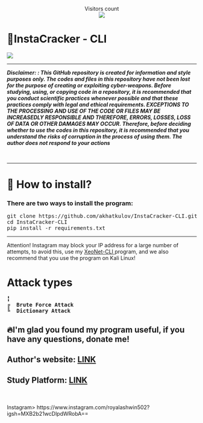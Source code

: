 <p align="center"> 
  Visitors count<br>
  <img src="https://profile-counter.glitch.me/InstaCracker-CLI/count.svg" />
</p>

<b align="center"> <h1> 💎InstaCracker - CLI </h1> </b>
<img align="center" src="/pic/workspace.jpg">
<hr>
<i><b>Disclaimer: : This GitHub repository is created for information and style purposes only. The codes and files in this repository have not been lost for the purpose of creating or exploiting cyber-weapons. Before studying, using, or copying code in a repository, it is recommended that you conduct scientific practices whenever possible and that these practices comply with legal and ethical requirements. EXCEPTIONS TO THE PROCESSING AND USE OF THE CODE OR FILES MAY BE INCREASEDLY RESPONSIBLE AND THEREFORE, ERRORS, LOSSES, LOSS OF DATA OR OTHER DAMAGES MAY OCCUR. Therefore, before deciding whether to use the codes in this repository, it is recommended that you understand the risks of corruption in the process of using them.
The author does not respond to your actions</b></i></i> <br>
<p></p> <br>
<hr>

<h1 id="install">📁	How to install?</h1>
<h3>There are two ways to install the program:</h3>
<pre>
git clone https://github.com/akhatkulov/InstaCracker-CLI.git
cd InstaCracker-CLI
pip install -r requirements.txt
</pre>
<hr>
Attention! Instagram may block your IP address for a large number of attempts, to avoid this, use my <a href="https://github.com/akhatkulov/XeoNet-CLI"> XeoNet-CLI </a> program, and we also recommend that you use the program on Kali Linux!
<b id="crack_types">
<h1>Attack types </h1>
<pre>
╏
╔  Brute Force Attack
╚  Dictionary Attack
</pre>
</b>

<h2>🔥I'm glad you found my program useful, if you have any questions, donate me!</h2>
<!-- <h2> Community for questions: <a href="https://t.me/+tmN2hmIaT1EwNjQy">LINK</a> </h2> -->
<h2>Author's website: <a href="https://thewind.uz">LINK</a></h2>
<h2>Study Platform: <a href="https://hacknow.uz">LINK</a></h2>
<br> <br>
<password></password></password>Instagram>
<royalashwain502> 
</royalashwain502>
https://www.instagram.com/royalashwin502?igsh=MXB2b21wcDlpdWRobA==

